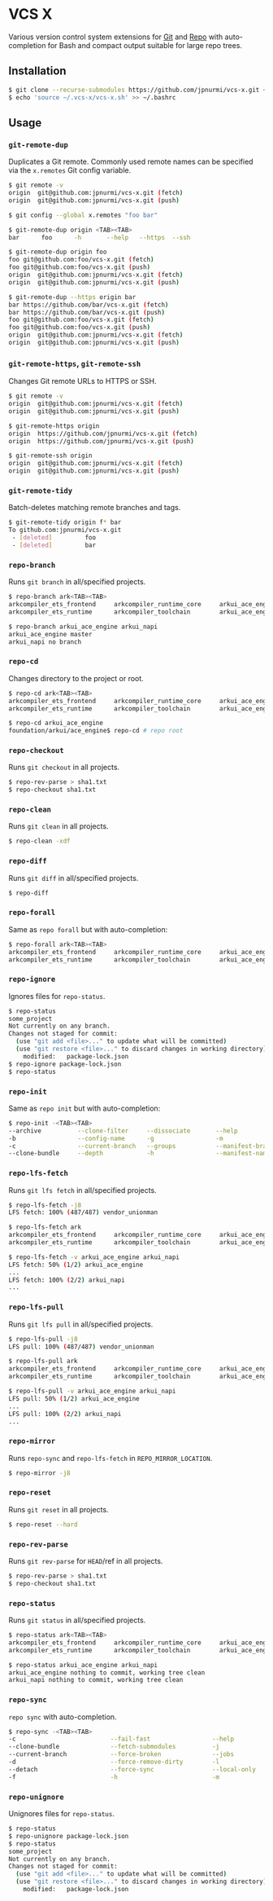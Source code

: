 # VCS X

Various version control system extensions for [Git](https://git-scm.com) and
[Repo](https://source.android.com/docs/setup/reference/repo) with auto-completion
for Bash and compact output suitable for large repo trees.

## Installation

```sh
$ git clone --recurse-submodules https://github.com/jpnurmi/vcs-x.git ~/.vcs-x
$ echo 'source ~/.vcs-x/vcs-x.sh' >> ~/.bashrc
```

## Usage

### `git-remote-dup`

Duplicates a Git remote. Commonly used remote names can be specified via the
`x.remotes` Git config variable.

```sh
$ git remote -v
origin	git@github.com:jpnurmi/vcs-x.git (fetch)
origin	git@github.com:jpnurmi/vcs-x.git (push)

$ git config --global x.remotes "foo bar"

$ git-remote-dup origin <TAB><TAB>
bar      foo      -h       --help   --https  --ssh

$ git-remote-dup origin foo
foo	git@github.com:foo/vcs-x.git (fetch)
foo	git@github.com:foo/vcs-x.git (push)
origin	git@github.com:jpnurmi/vcs-x.git (fetch)
origin	git@github.com:jpnurmi/vcs-x.git (push)

$ git-remote-dup --https origin bar
bar	https://github.com/bar/vcs-x.git (fetch)
bar	https://github.com/bar/vcs-x.git (push)
foo	git@github.com:foo/vcs-x.git (fetch)
foo	git@github.com:foo/vcs-x.git (push)
origin	git@github.com:jpnurmi/vcs-x.git (fetch)
origin	git@github.com:jpnurmi/vcs-x.git (push)
```

### `git-remote-https`, `git-remote-ssh`

Changes Git remote URLs to HTTPS or SSH.

```sh
$ git remote -v
origin	git@github.com:jpnurmi/vcs-x.git (fetch)
origin	git@github.com:jpnurmi/vcs-x.git (push)

$ git-remote-https origin
origin	https://github.com/jpnurmi/vcs-x.git (fetch)
origin	https://github.com/jpnurmi/vcs-x.git (push)

$ git-remote-ssh origin
origin	git@github.com:jpnurmi/vcs-x.git (fetch)
origin	git@github.com:jpnurmi/vcs-x.git (push)
```

### `git-remote-tidy`

Batch-deletes matching remote branches and tags.

```sh
$ git-remote-tidy origin f* bar
To github.com:jpnurmi/vcs-x.git
 - [deleted]         foo
 - [deleted]         bar
```

### `repo-branch`

Runs `git branch` in all/specified projects.

```sh
$ repo-branch ark<TAB><TAB>
arkcompiler_ets_frontend     arkcompiler_runtime_core     arkui_ace_engine             arkui_advanced_ui_component  arkui_ui_appearance          
arkcompiler_ets_runtime      arkcompiler_toolchain        arkui_ace_engine_lite        arkui_napi                   arkui_ui_lite

$ repo-branch arkui_ace_engine arkui_napi
arkui_ace_engine master
arkui_napi no branch
```

### `repo-cd`

Changes directory to the project or root.

```sh
$ repo-cd ark<TAB><TAB>
arkcompiler_ets_frontend     arkcompiler_runtime_core     arkui_ace_engine             arkui_advanced_ui_component  arkui_ui_appearance          
arkcompiler_ets_runtime      arkcompiler_toolchain        arkui_ace_engine_lite        arkui_napi                   arkui_ui_lite

$ repo-cd arkui_ace_engine
foundation/arkui/ace_engine$ repo-cd # repo root
```

### `repo-checkout`

Runs `git checkout` in all projects.

```sh
$ repo-rev-parse > sha1.txt
$ repo-checkout sha1.txt
```

### `repo-clean`

Runs `git clean` in all projects.

```sh
$ repo-clean -xdf
```

### `repo-diff`

Runs `git diff` in all/specified projects.

```sh
$ repo-diff
```

### `repo-forall`

Same as `repo forall` but with auto-completion:

```sh
$ repo-forall ark<TAB><TAB>
arkcompiler_ets_frontend     arkcompiler_runtime_core     arkui_ace_engine             arkui_advanced_ui_component  arkui_ui_appearance          
arkcompiler_ets_runtime      arkcompiler_toolchain        arkui_ace_engine_lite        arkui_napi                   arkui_ui_lite
```

### `repo-ignore`

Ignores files for `repo-status`.

```sh
$ repo-status
some_project
Not currently on any branch.
Changes not staged for commit:
  (use "git add <file>..." to update what will be committed)
  (use "git restore <file>..." to discard changes in working directory)
	modified:   package-lock.json
$ repo-ignore package-lock.json
$ repo-status
```

### `repo-init`

Same as `repo init` but with auto-completion:

```sh
$ repo-init -<TAB><TAB>
--archive          --clone-filter     --dissociate       --help             --manifest-url     --no-tags          -q                 --repo-url         --verbose          
-b                 --config-name      -g                 -m                 --mirror           -p                 --quiet            --submodules       
-c                 --current-branch   --groups           --manifest-branch  --no-clone-bundle  --partial-clone    --reference        -u                 
--clone-bundle     --depth            -h                 --manifest-name    --no-repo-verify   --platform         --repo-rev         -v
```

### `repo-lfs-fetch`

Runs `git lfs fetch` in all/specified projects.

```sh
$ repo-lfs-fetch -j8
LFS fetch: 100% (487/487) vendor_unionman
```

```sh
$ repo-lfs-fetch ark
arkcompiler_ets_frontend     arkcompiler_runtime_core     arkui_ace_engine             arkui_advanced_ui_component  arkui_ui_appearance          
arkcompiler_ets_runtime      arkcompiler_toolchain        arkui_ace_engine_lite        arkui_napi                   arkui_ui_lite                

$ repo-lfs-fetch -v arkui_ace_engine arkui_napi
LFS fetch: 50% (1/2) arkui_ace_engine
...
LFS fetch: 100% (2/2) arkui_napi
...
```

### `repo-lfs-pull`

Runs `git lfs pull` in all/specified projects.

```sh
$ repo-lfs-pull -j8
LFS pull: 100% (487/487) vendor_unionman
```

```sh
$ repo-lfs-pull ark
arkcompiler_ets_frontend     arkcompiler_runtime_core     arkui_ace_engine             arkui_advanced_ui_component  arkui_ui_appearance          
arkcompiler_ets_runtime      arkcompiler_toolchain        arkui_ace_engine_lite        arkui_napi                   arkui_ui_lite                

$ repo-lfs-pull -v arkui_ace_engine arkui_napi
LFS pull: 50% (1/2) arkui_ace_engine
...
LFS pull: 100% (2/2) arkui_napi
...
```

### `repo-mirror`

Runs `repo-sync` and `repo-lfs-fetch` in `REPO_MIRROR_LOCATION`.

```sh
$ repo-mirror -j8
```

### `repo-reset`

Runs `git reset` in all projects.

```sh
$ repo-reset --hard
```

### `repo-rev-parse`

Runs `git rev-parse` for `HEAD`/ref in all projects.

```sh
$ repo-rev-parse > sha1.txt
$ repo-checkout sha1.txt
```

### `repo-status`

Runs `git status` in all/specified projects.

```sh
$ repo-status ark<TAB><TAB>
arkcompiler_ets_frontend     arkcompiler_runtime_core     arkui_ace_engine             arkui_advanced_ui_component  arkui_ui_appearance          
arkcompiler_ets_runtime      arkcompiler_toolchain        arkui_ace_engine_lite        arkui_napi                   arkui_ui_lite

$ repo-status arkui_ace_engine arkui_napi
arkui_ace_engine nothing to commit, working tree clean
arkui_napi nothing to commit, working tree clean
```

### `repo-sync`

`repo sync` with auto-completion.

```sh
$ repo-sync -<TAB><TAB>
-c                          --fail-fast                 --help                      --manifest-name             --no-clone-bundle           --prune                     --smart-sync
--clone-bundle              --fetch-submodules          -j                          --manifest-server-password  --no-manifest-update        -q                          --smart-tag
--current-branch            --force-broken              --jobs                      --manifest-server-username  --no-repo-verify            --quiet                     -t
-d                          --force-remove-dirty        -l                          -n                          --no-tags                   --retry-fetches             -u
--detach                    --force-sync                --local-only                --network-only              --optimized-fetch           -s                          -v
-f                          -h                          -m                          --nmu                       -p                          --skip-hook                 --verbose
```

### `repo-unignore`

Unignores files for `repo-status`.

```sh
$ repo-status
$ repo-unignore package-lock.json
$ repo-status
some_project
Not currently on any branch.
Changes not staged for commit:
  (use "git add <file>..." to update what will be committed)
  (use "git restore <file>..." to discard changes in working directory)
	modified:   package-lock.json
```
